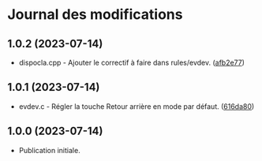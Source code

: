 # Journal des modifications

## 1.0.2 (2023-07-14)

* dispocla.cpp - Ajouter le correctif à faire dans rules/evdev. ([afb2e77](https://github.com/dispoclavier/nouvel-azerty/commit/afb2e7707351092a70483116c64be9c8a05b5044))

## 1.0.1 (2023-07-14)

* evdev.c - Régler la touche Retour arrière en mode par défaut. ([616da80](https://github.com/dispoclavier/nouvel-azerty/commit/616da804a22914e68665f32d522c7c3c074fc55d))

## 1.0.0 (2023-07-14)

* Publication initiale.
